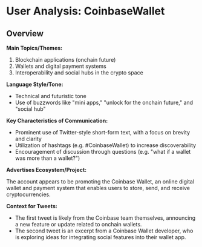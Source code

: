 # User Analysis: CoinbaseWallet

## Overview

**Main Topics/Themes:**

1. Blockchain applications (onchain future)
2. Wallets and digital payment systems
3. Interoperability and social hubs in the crypto space

**Language Style/Tone:**

* Technical and futuristic tone
* Use of buzzwords like "mini apps," "unlock for the onchain future," and "social hub"

**Key Characteristics of Communication:**

* Prominent use of Twitter-style short-form text, with a focus on brevity and clarity
* Utilization of hashtags (e.g. #CoinbaseWallet) to increase discoverability
* Encouragement of discussion through questions (e.g. "what if a wallet was more than a wallet?")

**Advertises Ecosystem/Project:**

The account appears to be promoting the Coinbase Wallet, an online digital wallet and payment system that enables users to store, send, and receive cryptocurrencies.

**Context for Tweets:**

* The first tweet is likely from the Coinbase team themselves, announcing a new feature or update related to onchain wallets.
* The second tweet is an excerpt from a Coinbase Wallet developer, who is exploring ideas for integrating social features into their wallet app.